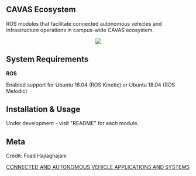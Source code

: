 ## CAVAS Ecosystem

ROS modules that facilitate connected autonomous vehicles and infrastructure operations in campus-wide CAVAS ecosystem.

<p align="center">
  <img src="https://ubwp.buffalo.edu/cavas/wp-content/uploads/sites/105/2018/11/icave2_pic-1024x554.png">
</p>

 

## System Requirements

**ROS**

Enabled support for Ubuntu 16.04 (ROS Kinetic) or Ubuntu 18.04 (ROS Melodic) 

## Installation & Usage 

Under development - visit "README" for each module.



## Meta

Credit: Foad Hajiaghajani

[CONNECTED AND AUTONOMOUS VEHICLE APPLICATIONS AND SYSTEMS](https://ubwp.buffalo.edu/cavas)


